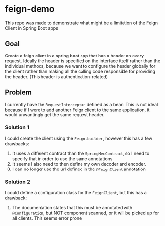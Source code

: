 # feign-demo
This repo was made to demonstrate what might be a limitation of the Feign Client in Spring Boot apps

## Goal
Create a feign client in a spring boot app that has a header on every request.  Ideally the header is specified on the
interface itself rather than the individual methods, because we want to configure the header globally for the client
rather than making all the calling code responsible for providing the header.  (This header is authentication-related)

## Problem
I currently have the `RequestInterceptor` defined as a bean.  This is not ideal because if I were to add another Feign client
to the same application, it would unwantingly get the same request header.

### Solution 1
I could create the client using the `Feign.builder`, however this has a few drawbacks:

1. It uses a different contract than the `SpringMvcContract`, so I need to specify that in order to use the same annotations
2. It seems I also need to then define my own decoder and encoder.  
3. I can no longer use the url defined in the `@FeignClient` annotation

### Solution 2
I could define a configuration class for the `FeignClient`, but this has a drawback:

1. The documentation states that this must be annotated with `@Configuration`, but NOT component scanned, or it will be picked
up for all clients.  This seems error prone
